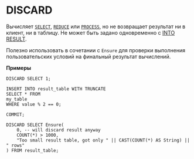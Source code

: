 # DISCARD

Вычисляет [`SELECT`](select.md), [`REDUCE`](reduce.md)  или [`PROCESS`](process.md), но не возвращает результат ни в клиент, ни в таблицу. Не может быть задано одновременно с [INTO RESULT](into_result.md).

Полезно использовать в сочетании с `Ensure` для проверки выполнения пользовательских условий на финальный результат вычислений.

**Примеры**

``` yql
DISCARD SELECT 1;
```

``` yql
INSERT INTO result_table WITH TRUNCATE
SELECT * FROM
my_table
WHERE value % 2 == 0;

COMMIT;

DISCARD SELECT Ensure(
    0, -- will discard result anyway
    COUNT(*) > 1000,
    "Too small result table, got only " || CAST(COUNT(*) AS String) || " rows"
) FROM result_table;

```
